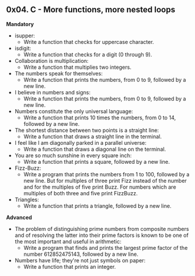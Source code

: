 ## 0x04. C - More functions, more nested loops

**Mandatory**

- isupper:
  - Write a function that checks for uppercase character.
- isdigit:
  - Write a function that checks for a digit (0 through 9).
- Collaboration is multiplication:
  - Write a function that multiplies two integers.
- The numbers speak for themselves:
  - Write a function that prints the numbers, from 0 to 9, followed by a new line.
- I believe in numbers and signs:
  - Write a function that prints the numbers, from 0 to 9, followed by a new line.
- Numbers constitute the only universal language:
  - Write a function that prints 10 times the numbers, from 0 to 14, followed by a new line.
- The shortest distance between two points is a straight line:
  - Write a function that draws a straight line in the terminal.
- I feel like I am diagonally parked in a parallel universe:
  - Write a function that draws a diagonal line on the terminal.
- You are so much sunshine in every square inch:
  - Write a function that prints a square, followed by a new line.
- Fizz-Buzz:
  - Write a program that prints the numbers from 1 to 100, followed by a new line. But for multiples of three print Fizz instead of the number and for the multiples of five print Buzz. For numbers which are multiples of both three and five print FizzBuzz.
- Triangles:
  - Write a function that prints a triangle, followed by a new line.

**Advanced** 

- The problem of distinguishing prime numbers from composite numbers and of resolving the latter into their prime factors is known to be one of the most important and useful in arithmetic:
  - Write a program that finds and prints the largest prime factor of the number 612852475143, followed by a new line.
- Numbers have life; they're not just symbols on paper:
  - Write a function that prints an integer.